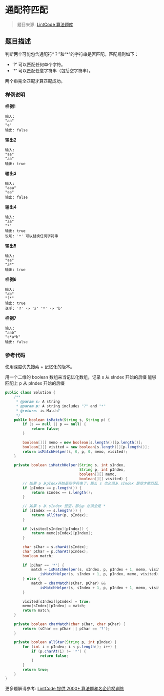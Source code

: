 # 通配符匹配
 > 题目来源: [LintCode 算法题库](https://www.lintcode.com/problem/wildcard-matching/?utm_source=sc-github-wzz)
 ## 题目描述
 判断两个可能包含通配符“？”和“*”的字符串是否匹配。匹配规则如下：

- '?' 可以匹配任何单个字符。
- '*' 可以匹配任意字符串（包括空字符串）。

两个串完全匹配才算匹配成功。

 ### 样例说明
 **样例1**

```plain
输入:
"aa"
"a"
输出: false
```

**输出2**

```plain
输入:
"aa"
"aa"
输出: true
```

**输出3**

```plain
输入:
"aaa"
"aa"
输出: false
```

**输出4**

```plain
输入:
"aa"
"*"
输出: true
说明: '*' 可以替换任何字符串
```

**输出5**

```plain
输入:
"aa"
"a*"
输出: true
```

**样例6**

```plain
输入:
"ab"
"?*"
输出: true
说明: '?' -> 'a' '*' -> 'b'
```

**样例7**

```plain
输入:
"aab"
"c*a*b"
输出: false
```


 ### 参考代码
 使用深度优先搜索 + 记忆化的版本。

用一个二维的 boolean 数组来当记忆化数组，记录 s 从 sIndex 开始的后缀 能够匹配上 p 从 pIndex 开始的后缀
```java
public class Solution {
    /**
     * @param s: A string 
     * @param p: A string includes "?" and "*"
     * @return: is Match?
     */
    public boolean isMatch(String s, String p) {
        if (s == null || p == null) {
            return false;
        }
        
        boolean[][] memo = new boolean[s.length()][p.length()];
        boolean[][] visited = new boolean[s.length()][p.length()];
        return isMatchHelper(s, 0, p, 0, memo, visited);
    }
    
    private boolean isMatchHelper(String s, int sIndex,
                                  String p, int pIndex,
                                  boolean[][] memo,
                                  boolean[][] visited) {
        // 如果 p 从pIdex开始是空字符串了，那么 s 也必须从 sIndex 是空才能匹配上
        if (pIndex == p.length()) {
            return sIndex == s.length();
        }
        
        // 如果 s 从 sIndex 是空，那么p 必须全是 * 
        if (sIndex == s.length()) {
            return allStar(p, pIndex);
        }
        
        if (visited[sIndex][pIndex]) {
            return memo[sIndex][pIndex];
        }
        
        char sChar = s.charAt(sIndex);
        char pChar = p.charAt(pIndex);
        boolean match;
        
        if (pChar == '*') {
            match = isMatchHelper(s, sIndex, p, pIndex + 1, memo, visited) ||
                isMatchHelper(s, sIndex + 1, p, pIndex, memo, visited);
        } else {
            match = charMatch(sChar, pChar) &&
                isMatchHelper(s, sIndex + 1, p, pIndex + 1, memo, visited);
        }
        
        visited[sIndex][pIndex] = true;
        memo[sIndex][pIndex] = match;
        return match;
    }
    
    private boolean charMatch(char sChar, char pChar) {
        return (sChar == pChar || pChar == '?');
    }
    
    private boolean allStar(String p, int pIndex) {
        for (int i = pIndex; i < p.length(); i++) {
            if (p.charAt(i) != '*') {
                return false;
            }
        }
        return true;
    }
}
```
 更多题解请参考: [LintCode 提供 2000+ 算法题和名企阶梯训练](https://www.lintcode.com/problem/?utm_source=sc-github-wzz)